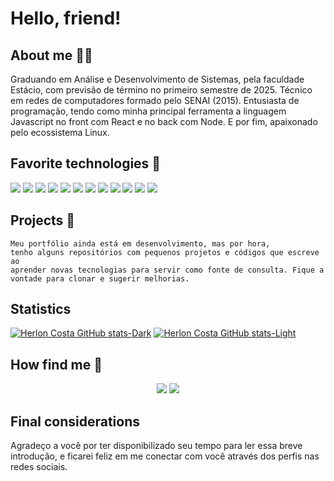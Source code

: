 # Hello, friend!

## About me 👨‍🎓

Graduando em Análise e Desenvolvimento de Sistemas, pela faculdade Estácio, com previsão de término no primeiro semestre de 2025. Técnico em redes de computadores formado pelo SENAI (2015). Entusiasta de programação, tendo como minha principal ferramenta a linguagem Javascript no front com React e no back com Node. E por fim, apaixonado pelo ecossistema Linux.

## Favorite technologies 🚀

<div>
  <img src="https://img.shields.io/badge/-HTML5-05122A?style=flat&logo=html5">
  <img src="https://img.shields.io/badge/-CSS3-05122A?style=flat&logo=css3">
  <img src="https://img.shields.io/badge/-SASS-05122A?style=flat&logo=sass">
  <img src="https://img.shields.io/badge/-JavaScript-05122A?style=flat&logo=javascript">
  <img src="https://img.shields.io/badge/-TypeScript-05122A?style=flat&logo=typescript">
  <img src="https://img.shields.io/badge/-Bootstrap-05122A?style=flat&logo=bootstrap">
  <img src="https://img.shields.io/badge/-React-05122A?style=flat&logo=React">
  <img src="https://img.shields.io/badge/-NodeJS-05122A?style=flat&logo=Node.js">
  <img src="https://img.shields.io/badge/-Express-05122A?style=flat&logo=express">
  <img src="https://img.shields.io/badge/-PS-05122A?style=flat&logo=adobephotoshop">
  <img src="https://img.shields.io/badge/-Git-05122A?style=flat&logo=git">
  <img src="https://img.shields.io/badge/-Linux-05122A?style=flat&logo=linux">
</div>

## Projects 👷

<code>Meu portfólio ainda está em desenvolvimento, mas por hora, tenho alguns repositórios com pequenos projetos e códigos que escreve ao aprender novas tecnologias para servir como fonte de consulta. Fique a vontade para clonar e sugerir melhorias.</code>

## Statistics

[![Herlon Costa GitHub stats-Dark](https://github-readme-stats.vercel.app/api?username=herloncosta&show_icons=true&theme=dark#gh-dark-mode-only)](https://github.com/herloncosta/github-readme-stats#gh-dark-mode-only)
[![Herlon Costa GitHub stats-Light](https://github-readme-stats.vercel.app/api?username=herloncosta&show_icons=true&theme=default#gh-light-mode-only)](https://github.com/herloncosta/github-readme-stats#gh-light-mode-only)

## How find me 🔎

<div align="center">    
  <a href="https://api.whatsapp.com/send?phone=5571983012996" target="_blank"><img src="https://img.shields.io/badge/WhatsApp-25D366?style=for-the-badge&logo=whatsapp&logoColor=white" target="_blank"></a> 
  <a href="https://www.linkedin.com/in/herloncosta/" target="_blank"><img src="https://img.shields.io/badge/LinkedIn-0077B5?style=for-the-badge&logo=linkedin&logoColor=white" target="_blank"></a>  
</div>

## Final considerations

Agradeço a você por ter disponibilizado seu tempo para ler essa breve introdução, e ficarei feliz em me conectar com você através dos perfis nas redes sociais. 

